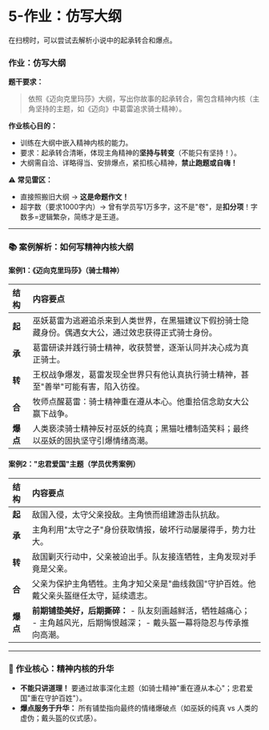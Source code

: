 # 5-作业：仿写大纲 

在扫榜时，可以尝试去解析小说中的起承转合和爆点。

### **作业：仿写大纲**

**题干要求：**

> 依照《迈向克里玛莎》大纲，写出你故事的起承转合，需包含精神内核（主角坚持的主题，如《迈向》中葛雷追求骑士精神）。

**作业核心目的：**

- 训练在大纲中嵌入精神内核的能力。
- 要求：起承转合清晰，体现主角精神的**坚持与转变**（不能只有坚持！）。
- 大纲需自洽、详略得当、安排爆点，紧扣核心精神，**禁止跑题或自嗨！**

⚠️ **常见雷区：**

- 直接照搬旧大纲 → **这是命题作文！**
- 超字数（要求1000字内）→ 曾有学员写1万多字，这不是"卷"，是**扣分项**！字数多=逻辑繁杂，简练才是王道。

------

### 📚 **案例解析：如何写精神内核大纲**

#### **案例1：《迈向克里玛莎》（骑士精神）**

| 结构     | 内容要点                                                     |
| :------- | :----------------------------------------------------------- |
| **起**   | 巫妖葛雷为逃避追杀来到人类世界，在黑猫建议下假扮骑士隐藏身份。偶遇女大公，通过效忠获得正式骑士身份。 |
| **承**   | 葛雷研读并践行骑士精神，收获赞誉，逐渐认同并决心成为真正骑士。 |
| **转**   | 王权战争爆发，葛雷发现全世界只有他认真执行骑士精神，甚至"善举"可能有害，陷入彷徨。 |
| **合**   | 牧师点醒葛雷：骑士精神重在遵从本心。他重拾信念助女大公赢下战争。 |
| **爆点** | 人类亵渎骑士精神反衬巫妖的纯真；黑猫吐槽制造笑料；最终以巫妖的固执坚守引爆情绪高潮。 |

#### **案例2："忠君爱国"主题（学员优秀案例）**

| 结构     | 内容要点                                                     |
| :------- | :----------------------------------------------------------- |
| **起**   | 敌国入侵，太守父亲投敌。主角愤而组建游击队抗敌。             |
| **承**   | 主角利用"太守之子"身份获取情报，破坏行动屡屡得手，势力壮大。 |
| **转**   | 敌国剿灭行动中，父亲被迫出手。队友接连牺牲，主角发现对手竟是父亲。 |
| **合**   | 父亲为保护主角牺牲。主角才知父亲是"曲线救国"守护百姓。他戴父亲头盔继任太守，延续遗志。 |
| **爆点** | **前期铺垫美好，后期撕碎：** - 队友刻画越鲜活，牺牲越痛心； - 主角越风光，后期悔恨越深； - 戴头盔一幕将隐忍与传承推向高潮。 |



------

### 🔑 **作业核心：精神内核的升华**

- **不能只讲道理！** 要通过故事深化主题（如骑士精神"重在遵从本心"；忠君爱国"重在守护百姓"）。
- **爆点服务于升华：** 所有铺垫指向最终的情绪爆破点（如巫妖的纯真 vs 人类的虚伪；戴头盔的仪式感）。